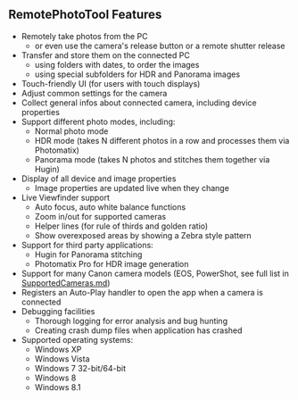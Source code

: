 ## RemotePhotoTool Features ##

- Remotely take photos from the PC
  - or even use the camera's release button or a remote shutter release
- Transfer and store them on the connected PC
  - using folders with dates, to order the images
  - using special subfolders for HDR and Panorama images
- Touch-friendly UI (for users with touch displays)
- Adjust common settings for the camera
- Collect general infos about connected camera, including device properties
- Support different photo modes, including:
  - Normal photo mode
  - HDR mode (takes N different photos in a row and processes them via Photomatix)
  - Panorama mode (takes N photos and stitches them together via Hugin)
- Display of all device and image properties
  - Image properties are updated live when they change
- Live Viewfinder support
  - Auto focus, auto white balance functions
  - Zoom in/out for supported cameras
  - Helper lines (for rule of thirds and golden ratio)
  - Show overexposed areas by showing a Zebra style pattern
- Support for third party applications:
  - Hugin for Panorama stitching
  - Photomatix Pro for HDR image generation
- Support for many Canon camera models (EOS, PowerShot, see full list in [SupportedCameras.md](SupportedCameras.md))
- Registers an Auto-Play handler to open the app when a camera is connected
- Debugging facilities
  - Thorough logging for error analysis and bug hunting
  - Creating crash dump files when application has crashed
- Supported operating systems:
  - Windows XP
  - Windows Vista
  - Windows 7 32-bit/64-bit
  - Windows 8
  - Windows 8.1
